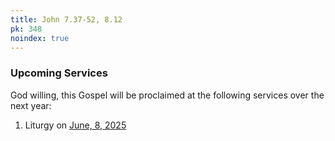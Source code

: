```yaml
---
title: John 7.37-52, 8.12
pk: 348
noindex: true
---
```


### Upcoming Services

God willing, this Gospel will be proclaimed at the following services over the next year:


1. Liturgy on [June,  8, 2025](https://orthocal.info/readings/gregorian/2025/06/08/)
